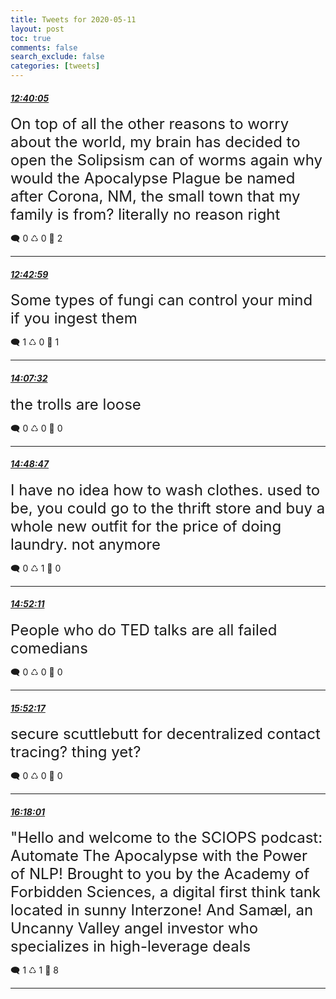 ```yaml
---
title: Tweets for 2020-05-11
layout: post
toc: true
comments: false
search_exclude: false
categories: [tweets]
---
```



#### <a href = "https://twitter.com/deepfates/status/1259916200651288579">*12:40:05*</a>

<font size="5">On top of all the other reasons to worry about the world, my brain has decided to open the Solipsism can of worms again  why would the Apocalypse Plague be named after Corona, NM, the small town that my family is from? literally no reason right</font>



🗨️ 0 ♺ 0 🤍  2   

---
    
#### <a href = "https://twitter.com/deepfates/status/1259916931039027200">*12:42:59*</a>

<font size="5">Some types of fungi can control your mind if you ingest them</font>



🗨️ 1 ♺ 0 🤍  1   

---
    
#### <a href = "https://twitter.com/deepfates/status/1259938209363931137">*14:07:32*</a>

<font size="5">the trolls are loose</font>



🗨️ 0 ♺ 0 🤍  0   

---
    
#### <a href = "https://twitter.com/deepfates/status/1259948590136344576">*14:48:47*</a>

<font size="5">I have no idea how to wash clothes. used to be, you could go to the thrift store and buy a whole new outfit for the price of doing laundry. not anymore</font>



🗨️ 0 ♺ 1 🤍  0   

---
    
#### <a href = "https://twitter.com/deepfates/status/1259949447682748421">*14:52:11*</a>

<font size="5">People who do TED talks are all failed comedians</font>



🗨️ 0 ♺ 0 🤍  0   

---
    
#### <a href = "https://twitter.com/deepfates/status/1259964570870747136">*15:52:17*</a>

<font size="5">secure scuttlebutt for decentralized contact tracing?  thing yet?</font>



🗨️ 0 ♺ 0 🤍  0   

---
    
#### <a href = "https://twitter.com/deepfates/status/1259971046989422593">*16:18:01*</a>

<font size="5">"Hello and welcome to the SCIOPS podcast: Automate The Apocalypse with the Power of NLP!  Brought to you by the Academy of Forbidden Sciences, a digital first think tank located in sunny Interzone! And Samæl, an Uncanny Valley angel investor who specializes in high-leverage deals</font>



🗨️ 1 ♺ 1 🤍  8   

---
    
            
